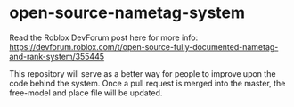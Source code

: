 # open-source-nametag-system
Read the Roblox DevForum post here for more info:
https://devforum.roblox.com/t/open-source-fully-documented-nametag-and-rank-system/355445

This repository will serve as a better way for people to improve upon the code behind the system. Once a pull request is merged into the master, the free-model and place file will be updated.
